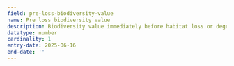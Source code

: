 ```yaml
---
field: pre-loss-biodiversity-value
name: Pre loss biodiversity value
description: Biodiversity value immediately before habitat loss or degradation occurred, measured in Habitat Biodiversity Units
datatype: number
cardinality: 1
entry-date: 2025-06-16
end-date: ''
---
```

